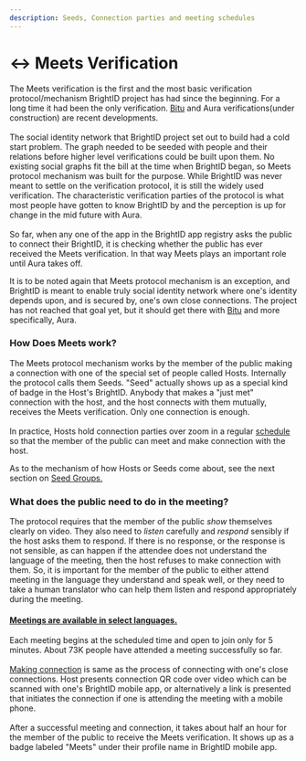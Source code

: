 ```yaml
---
description: Seeds, Connection parties and meeting schedules
---
```


# ↔ Meets Verification

The Meets verification is the first and the most basic verification protocol/mechanism BrightID project has had since the beginning. For a long time it had been the only verification. [Bitu](../bitu-verification.md) and Aura verifications(under construction) are recent developments.\
\
The social identity network that BrightID project set out to build had a cold start problem. The graph needed to be seeded with people and their relations before higher level verifications could be built upon them. No existing social graphs fit the bill at the time when BrightID began, so Meets protocol mechanism was built for the purpose. While BrightID was never meant to settle on the verification protocol, it is still the widely used verification. The characteristic verification parties of the protocol is what most people have gotten to know BrightID by and the perception is up for change in the mid future with Aura.\
\
So far, when any one of the app in the BrightID app registry asks the public to connect their BrightID, it is checking whether the public has ever received the Meets verification. In that way Meets plays an important role until Aura takes off.

It is to be noted again that Meets protocol mechanism is an exception, and BrightID is meant to enable truly social identity network where one's identity depends upon, and is secured by, one's own close connections. The project has not reached that goal yet, but it should get there with [Bitu](../bitu-verification.md) and more specifically, Aura.

### How Does Meets work?

The Meets protocol mechanism works by the member of the public making a connection with one of the special set of people called Hosts. Internally the protocol calls them Seeds. "Seed" actually shows up as a special kind of badge in the Host's BrightID. Anybody that makes a "just met" connection with the host, and the host connects with them mutually, receives the Meets verification. Only one connection is enough.\
\
In practice, Hosts hold connection parties over zoom in a regular [schedule](https://meet.brightid.org) so that the member of the public can meet and make connection with the host.

As to the mechanism of how Hosts or Seeds come about, see the next section on [Seed Groups.](seed-groups.md)

### What does the public need to do in the meeting?

The protocol requires that the member of the public _show_ themselves clearly on video. They also need to _listen_ carefully and _respond_ sensibly if the host asks them to respond. If there is no response, or the response is not sensible, as can happen if the attendee does not understand the language of the meeting, then the host refuses to make connection with them. So, it is important for the member of the public to either attend meeting in the language they understand and speak well, or they need to take a human translator who can help them listen and respond appropriately during the meeting.

#### [Meetings are available in select languages.](https://meet.brightid.org)

Each meeting begins at the scheduled time and open to join only for 5 minutes. About 73K people have attended a meeting successfully so far.[\
](https://meet.brightid.org)\
[Making connection](../making-connections/) is same as the process of connecting with one's close connections. Host presents connection QR code over video which can be scanned with one's BrightID mobile app, or alternatively a link is presented that initiates the connection if one is attending the meeting with a mobile phone.\
\
After a successful meeting and connection, it takes about half an hour for the member of the public to receive the Meets verification. It shows up as a badge labeled "Meets" under their profile name in BrightID mobile app.
